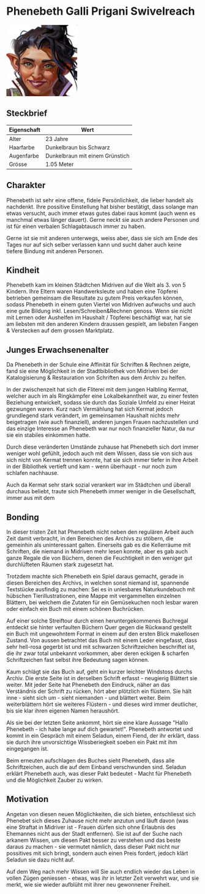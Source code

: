 # Phenebeth Galli Prigani Swivelreach
![Phenebeth](./phenebeth.png)


## Steckbrief
| Eigenschaft  |  Wert  |
|---|---|
|  Alter  |  23 Jahre  |
|  Haarfarbe  |  Dunkelbraun bis Schwarz  |
|  Augenfarbe  |  Dunkelbraun mit einem Grünstich  |
|  Grösse  |  1.05 Meter  |

## Charakter
Phenebeth ist sehr eine offene, fidele Persönlichkeit, die lieber handelt als nachdenkt. Ihre possitive Einstellung hat bisher bestätigt, dass solange man etwas versucht, auch immer etwas gutes dabei raus kommt (auch wenn es manchmal etwas länger dauert). Gerne neckt sie auch andere Personen und ist für einen verbalen Schlagabtausch immer zu haben.

Gerne ist sie mit anderen unterwegs, weiss aber, dass sie sich am Ende des Tages nur auf sich selber verlassen kann und sucht daher auch keine tiefere Bindung mit anderen Personen.

## Kindheit
Phenebeth kam im kleinen Städtchen Midriven auf die Welt als 3. von 5 Kindern. Ihre Eltern waren Handwerksleute und haben eine Töpferei betrieben gemeinsam die Resultate zu gutem Preis verkaufen können, sodass Phenebeth in einem guten Viertel von Midriven aufwuchs und auch eine gute Bildung inkl. Lesen/Schreiben&Rechnen genoss. Wenn sie nicht mit Lernen oder Aushelfen im Haushalt / Töpferei beschäftigt war, hat sie am liebsten mit den anderen Kindern draussen gespielt, am liebsten Fangen & Verstecken auf dem grossen Marktplatz.

## Junges Erwachsenenalter
Da Phenebeth in der Schule eine Affinität für Schriften & Rechnen zeigte, fand sie eine Möglichkeit in der Stadtbibliothek von Midriven bei der Katalogisierung & Restauration von Schriften aus dem Archiv zu helfen.

In der zwischenzeit hat sich die Fliterei mit dem jungen Halbling Kermat, welcher auch im als Ringkämpfer eine Lokalbekanntheit war, zu einer festen Beziehung entwickelt, sodass sie durch das Soziale Umfeld zu einer Heirat gezwungen waren. Kurz nach Vermählung hat sich Kermat jedoch grundlegend stark verändert, im gemeinsamen Haushalt nichts mehr beigetragen (wie auch finanziell), anderen jungen Frauen nachzustellen und das einzige Interesse an Phenebeth war nur noch finanzieller Natur, da nur sie ein stabiles einkommen hatte.

Durch diese veränderten Umstände zuhause hat Phenebeth sich dort immer weniger wohl gefühlt, jedoch auch mit dem Wissen, dass sie von sich aus sich nicht von Kermat trennen konnte, hat sie sich immer tiefer in ihre Arbeit in der Bibliothek vertieft und kam - wenn überhaupt - nur noch zum schlafen nachhause.

Auch da Kermat sehr stark sozial verankert war im Städtchen und überall durchaus beliebt, traute sich Phenebeth immer weniger in die Gesellschaft, immer aus mit dem

## Bonding
In dieser tristen Zeit hat Phenebeth nicht neben den regulären Arbeit auch Zeit damit verbracht, in den Bereichen des Archivs zu stöbern, die gemeinhin als uninteressant galten. Einerseits gab es die Kellerräume mit Schriften, die niemand in Midriven mehr lesen konnte, aber es gab auch ganze Regale die von Büchern, denen die Feuchtigkeit in den weniger gut durchlüfteten Räumen stark zugesetzt hat.

Trotzdem machte sich Phenebeth ein Spiel daraus gemacht, gerade in diesen Bereichen des Archivs, in welchen sonst niemand ist, spannende Textstücke ausfindig zu machen: Sei es in unlesbares Naturkundebuch mit hübschen Tierillustrationen, eine Mappe mit vergammelten einzelnen Blättern, bei welchem die Zutaten für ein Gemüsekuchen noch lesbar waren oder einfach ein Buch mit einem schönen Buchrücken.

Auf einer solche Streiftour durch einen heruntergekommenes Buchregal entdeckt sie hinter verfaulten Büchern Quer gegen die Rückwand gestellt ein Buch mit ungewohntem Format in einem auf den ersten Blick makellosen Zustand. Von aussen betrachtet das Buch mit einem Leder eingefasst, dass sehr hell-rosa gegerbt ist und mit schwarzen Schriftzeichen beschriftet ist, die ihr zwar total unbekannt vorkommen, aber deren eckigen & scharfen Schriftzeichen fast selbst ihre Bedeutung sagen können.

Kaum schlägt sie das Buch auf, geht ein kurzer leichter Windstoss durchs Archiv. Die erste Seite ist in derselben Schrift erfasst - neugierig Blättert sie weiter. Mit jeder Seite hat Phenebeth den Eindruck, näher an das Verständnis der Schrift zu rücken, hört aber plötzlich ein flüstern. Sie hält inne - sieht sich um - sieht niemanden - und blättert weiter. Beim weiterblättern hört sie weiteres Flüstern - und dieses wird immer deutlicher, bis sie klar ihren eigenen Namen heraushört.

Als sie bei der letzten Seite ankommt, hört sie eine klare Aussage "Hallo Phenebeth - ich habe lange auf dich gewartet!". Phenebeth antwortet und kommt in ein Gespräch mit einem Seladun, einem Fiend, der ihr erklärt, dass sie durch ihre unvorsichtige Wissberiegkeit soeben ein Pakt mit ihm eingegangen ist.

Beim erneuten aufschlagen des Buches sieht Phenebeth, dass alle Schriftzeichen, auch die auf dem Einband verschwunden sind. Seladun erklärt Phenebeth auch, was dieser Pakt bedeutet - Macht für Phenebeth und die Möglichkeit Zauber zu wirken.

## Motivation
Angetan von diesen neuen Möglichkeiten, die sich bieten, entschliesst sich Phenebet sich dieses Zuhause nicht mehr anzutun und läuft davon (was eine Straftat in Midriver ist - Frauen dürfen sich ohne Erlaubnis des Ehemannes nicht aus der Stadt entfernen). Sie ist auf der Suche nach arkanem Wissen, um diesen Pakt besser zu verstehen und das beste daraus zu machen - sie vermutet nämlich, dass dieser Pakt nicht nur possitives mit sich bringt, sondern auch einen Preis fordert, jedoch klärt Seladun sie dazu nicht auf.

Auf dem Weg nach mehr Wissen will Sie auch endlich wieder das Leben in vollen Zügen geniessen - etwas, was ihr in letzter Zeit verwehrt war, und sie merkt, wie sie wieder aufblüht mit ihrer neu gewonnener Freiheit.
